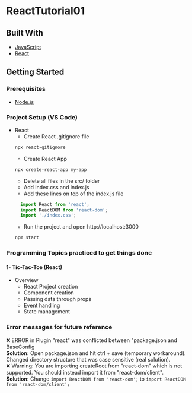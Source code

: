 # ReactTutorial01

## Built With  
* [JavaScript](https://developer.mozilla.org/en-US/docs/Web/JavaScript// "JavaScript documentation")  
* [React](https://reactjs.org// "React Documentation")  

## Getting Started  
### Prerequisites
* [Node.js](https://nodejs.org/en/ "Download Node.js 16.15.0 LTS")  

### Project Setup (VS Code)
* React  
  * Create React .gitignore file  
  ```bash
  npx react-gitignore
  ``` 
  * Create React App  
  ```bash
  npx create-react-app my-app
  ```   
  * Delete all files in the src/ folder  
  * Add index.css and index.js  
  * Add these lines on top of the index.js file  
  ```js
    import React from 'react';
    import ReactDOM from 'react-dom';
    import './index.css';
  ```  
  * Run the project and open http://localhost:3000
  ```bash
  npm start
  ```   


### Programming Topics practiced to get things done  
#### 1- Tic-Tac-Toe (React)  
* Overview  
  * React Project creation  
  * Component creation  
  * Passing data through props  
  * Event handling  
  * State management  

### Error messages for future reference  
❌ ERROR in Plugin "react" was conflicted between "package.json and BaseConfig  
**Solution:** Open package.json and hit ctrl + save (temporary workaround). Changed directory structure that was case sensitive (real solution).   
❌ Warning: You are importing createRoot from "react-dom" which is not supported. You should instead import it from "react-dom/client".  
**Solution:** Change ```import ReactDOM from 'react-dom';``` to ```import ReactDOM from 'react-dom/client';```    

